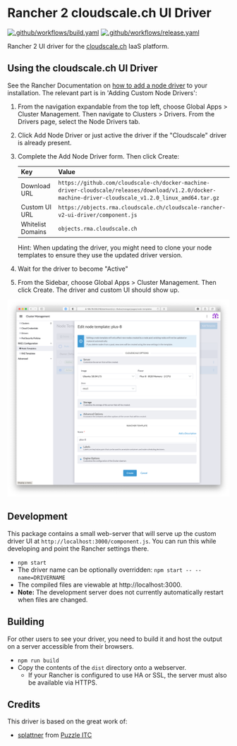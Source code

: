 # Rancher 2 cloudscale.ch UI Driver

[![.github/workflows/build.yaml](https://github.com/cloudscale-ch/ui-driver-cloudscale/actions/workflows/build.yaml/badge.svg)](https://github.com/cloudscale-ch/ui-driver-cloudscale/actions/workflows/build.yaml)
[![.github/workflows/release.yaml](https://github.com/cloudscale-ch/ui-driver-cloudscale/actions/workflows/release.yaml/badge.svg)](https://github.com/cloudscale-ch/ui-driver-cloudscale/actions/workflows/release.yaml)

Rancher 2 UI driver for the [cloudscale.ch](https://www.cloudscale.ch) IaaS platform.

## Using the cloudscale.ch UI Driver

See the Rancher Documentation on [how to add a node driver](https://rancher.com/docs/rancher/v2.x/en/admin-settings/drivers/node-drivers/) to your installation. The relevant part is in 'Adding Custom Node Drivers':

1. From the navigation expandable from the top left, choose Global Apps > Cluster Management. Then navigate to Clusters > Drivers. From the Drivers page, select the Node Drivers tab.
1. Click Add Node Driver or just active the driver if the "Cloudscale" driver is already present.
1. Complete the Add Node Driver form. Then click Create:

    | Key               | Value |
    | ----------------- | ----- |
    | Download URL      | `https://github.com/cloudscale-ch/docker-machine-driver-cloudscale/releases/download/v1.2.0/docker-machine-driver-cloudscale_v1.2.0_linux_amd64.tar.gz` |
    | Custom UI URL     | `https://objects.rma.cloudscale.ch/cloudscale-rancher-v2-ui-driver/component.js` |
    | Whitelist Domains | `objects.rma.cloudscale.ch` |
    
    Hint: When updating the driver, you might need to clone your node templates to ensure they use the updated driver version. 

1. Wait for the driver to become "Active"
1. From the Sidebar, choose Global Apps > Cluster Management. Then click Create. The driver and custom UI should show up.

![Configuration screen](docs/configuration-screen.png)

## Development

This package contains a small web-server that will serve up the custom driver UI at `http://localhost:3000/component.js`. You can run this while developing and point the Rancher settings there.
* `npm start`
* The driver name can be optionally overridden: `npm start -- --name=DRIVERNAME`
* The compiled files are viewable at http://localhost:3000.
* **Note:** The development server does not currently automatically restart when files are changed.

## Building

For other users to see your driver, you need to build it and host the output on a server accessible from their browsers.

* `npm run build`
* Copy the contents of the `dist` directory onto a webserver.
  * If your Rancher is configured to use HA or SSL, the server must also be available via HTTPS.

## Credits
This driver is based on the great work of:
* [splattner](https://github.com/splattner) from [Puzzle ITC](https://github.com/puzzleitc)

